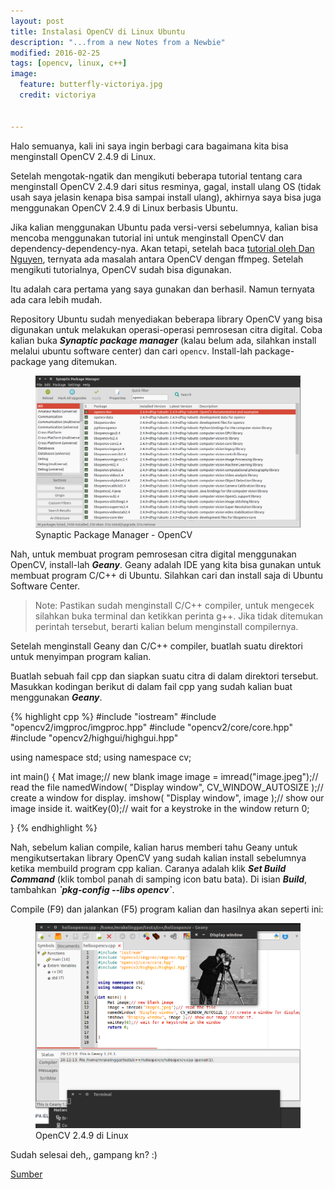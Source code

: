 ```yaml
---
layout: post
title: Instalasi OpenCV di Linux Ubuntu
description: "...from a new Notes from a Newbie"
modified: 2016-02-25
tags: [opencv, linux, c++]
image:
  feature: butterfly-victoriya.jpg
  credit: victoriya


---
```

Halo semuanya, kali ini saya ingin berbagi cara bagaimana kita bisa menginstall OpenCV 2.4.9 di Linux.


Setelah mengotak-ngatik dan mengikuti beberapa tutorial tentang cara menginstall OpenCV 2.4.9 dari situs resminya, gagal, install ulang OS (tidak usah saya jelasin kenapa bisa sampai install ulang), akhirnya saya bisa juga menggunakan OpenCV 2.4.9 di Linux berbasis Ubuntu.



Jika kalian menggunakan Ubuntu pada versi-versi sebelumnya, kalian bisa mencoba menggunakan tutorial ini untuk menginstall OpenCV dan dependency-dependency-nya. Akan tetapi, setelah baca [tutorial oleh Dan Nguyen](http://danwin.com/2014/12/compile-opencv-2-4-10-ubuntu-14-04-14-10/), ternyata ada masalah antara OpenCV dengan ffmpeg. Setelah mengikuti tutorialnya, OpenCV sudah bisa digunakan.


Itu adalah cara pertama yang saya gunakan dan berhasil. Namun ternyata ada cara lebih mudah.


Repository Ubuntu sudah menyediakan beberapa library OpenCV yang bisa digunakan untuk melakukan operasi-operasi pemrosesan citra digital. Coba kalian buka ***Synaptic package manager*** (kalau belum ada, silahkan install melalui ubuntu software center) dan cari `opencv`. Install-lah package-package yang ditemukan.

<figure>
	<img src="/images/p_synaptic package manager opencv.png" alt="">
	<figcaption>Synaptic Package Manager - OpenCV</figcaption>
</figure>



Nah, untuk membuat program pemrosesan citra digital menggunakan OpenCV, install-lah ***Geany***. Geany adalah IDE yang kita bisa gunakan untuk membuat program C/C++ di Ubuntu. Silahkan cari dan install saja di Ubuntu Software Center.


> Note: Pastikan sudah menginstall C/C++ compiler, untuk mengecek silahkan buka terminal dan ketikkan perinta g++. Jika tidak ditemukan perintah tersebut, berarti kalian belum menginstall compilernya.


Setelah menginstall Geany dan C/C++ compiler, buatlah suatu direktori untuk menyimpan program kalian.


Buatlah sebuah fail cpp dan siapkan suatu citra di dalam direktori tersebut. Masukkan kodingan berikut di dalam fail cpp yang sudah kalian buat menggunakan ***Geany***.

{% highlight cpp %}
#include "iostream"
#include "opencv2/imgproc/imgproc.hpp"
#include "opencv2/core/core.hpp"
#include "opencv2/highgui/highgui.hpp"


using namespace std;
using namespace cv;

int main() {
 Mat image;// new blank image
    image = imread("image.jpeg");// read the file
    namedWindow( "Display window", CV_WINDOW_AUTOSIZE );// create a window for display.
    imshow( "Display window", image );// show our image inside it.
    waitKey(0);// wait for a keystroke in the window
    return 0;

}
{% endhighlight %}

Nah, sebelum kalian compile, kalian harus memberi tahu Geany untuk mengikutsertakan library OpenCV yang sudah kalian install sebelumnya ketika membuild program cpp kalian. Caranya adalah klik ***Set Build Command*** (klik tombol panah di samping icon batu bata). Di isian ***Build***, tambahkan ***\`pkg-config --libs opencv\`***.


Compile (F9) dan jalankan (F5) program kalian dan hasilnya akan seperti ini:

<figure>
	<img src="/images/p_opencv2.4.9 ubuntu 14.10.png" alt="">
	<figcaption>OpenCV 2.4.9 di Linux</figcaption>
</figure>

Sudah selesai deh,, gampang kn? :)


[Sumber](http://auriza.site40.net/notes/ubuntu/opencv-installation-on-ubuntu-1204/)
